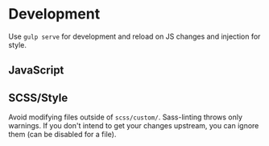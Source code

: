 # Development

Use `gulp serve` for development and reload on JS changes and injection for style.

## JavaScript

## SCSS/Style

Avoid modifying files outside of `scss/custom/`. Sass-linting throws only warnings. If you don't intend to get your changes upstream, you can ignore them \(can be disabled for a file\).

